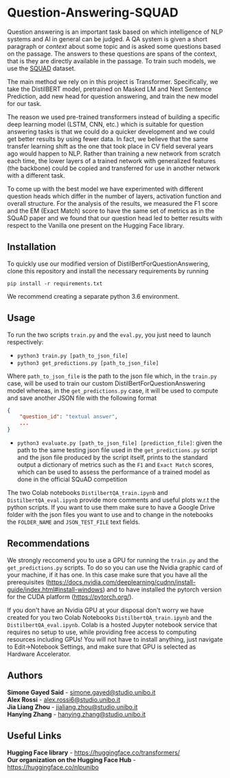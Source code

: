 # Question-Answering-SQUAD
Question answering is an important task based on which intelligence of NLP systems and AI in general can be judged. A QA system is given a short paragraph or *context* about some topic and is asked some questions based on the passage. The answers to these questions are spans of the context, that is they are directly available in the passage. To train such models, we use the [SQUAD](https://arxiv.org/abs/1606.05250) dataset.

The main method we rely on in this project is Transformer. Specifically, we take the DistilBERT model, pretrained on Masked LM and Next Sentence Prediction, add new head for question answering, and train the new model for our task. 

The reason we used pre-trained transformers instead of building a specific deep learning model (LSTM, CNN, etc.) which is suitable for question answering tasks is that we could do a quicker development and we could get better results by using fewer data. 
In fact, we believe that the same transfer learning shift as the one that took place in CV field several years ago would happen to NLP. Rather than training a new network from scratch each time, the lower layers of a trained network with generalized features (the backbone) could be copied and transferred for use in another network with a different task.

To come up with the best model we have experimented with different question heads which differ in the number of layers, activation function and overall structure. 
For the analysis of the results, we measured the F1 score and the EM (Exact Match) score to have the same set of metrics as in the SQuAD paper and we found that our question head led to better results with respect to the Vanilla one present on the Hugging Face library.

## Installation

To quickly use our modified version of DistilBertForQuestionAnswering, clone this repository and install the necessary requirements by running

`pip install -r requirements.txt`

We recommend creating a separate python 3.6 environment. 

## Usage

To run the two scripts `train.py` and the `eval.py`, you just need to launch respectively:
- `python3 train.py [path_to_json_file]`
- `python3 get_predictions.py [path_to_json_file]`

Where `path_to_json_file` is the path to the json file which, in the `train.py` case, will be used to train our custom DistilBertForQuestionAnswering model whereas, in the `get_predictions.py` case, it will be used to compute and save another JSON file with the following format

```json
{
    "question_id": "textual answer",
    ...
}
```
 - `python3 evaluate.py [path_to_json_file] [prediction_file]`: given the path to the same testing json file used in the `get_predictions.py` script and the json file produced by the script itself, prints to the standard output a dictionary of metrics such as the `F1` and `Exact Match` scores, which can be used to assess the performance of a trained model as done in the official SQuAD competition

The two Colab notebooks `DistilbertQA_train.ipynb` and `DistilbertQA_eval.ipynb` provide more comments and useful plots w.r.t the python scripts. If you want to use them make sure to have a Google Drive folder with the json files you want to use and to change in the notebooks the `FOLDER_NAME` and `JSON_TEST_FILE` text fields.

## Recommendations

We strongly reccomend you to use a GPU for running the `train.py` and the `get_predictions.py` scripts. To do so you can use the Nvidia graphic card of your machine, if it has one. In this case make sure that you have all the prerequisites (https://docs.nvidia.com/deeplearning/cudnn/install-guide/index.html#install-windows) and to have installed the pytorch version for the CUDA platform (https://pytorch.org/).

If you don't have an Nvidia GPU at your disposal don't worry we have created for you two Colab Notebooks `DistilbertQA_train.ipynb` and the `DistilbertQA_eval.ipynb`. Colab is a hosted Jupyter notebook service that requires no setup to use, while providing free access to computing resources including GPUs! You will not have to install anything, just navigate to Edit→Notebook Settings, and make sure that GPU is selected as Hardware Accelerator.

## Authors

**Simone Gayed Said** - simone.gayed@studio.unibo.it </br>
**Alex Rossi** - alex.rossi6@studio.unibo.it </br>
**Jia Liang Zhou** - jialiang.zhou@studio.unibo.it </br>
**Hanying Zhang** - hanying.zhang@studio.unibo.it

## Useful Links

**Hugging Face library** - https://huggingface.co/transformers/ </br>
**Our organization on the Hugging Face Hub** - https://huggingface.co/nlpunibo
